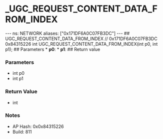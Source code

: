 # _UGC_REQUEST_CONTENT_DATA_FROM_INDEX

--- ns: NETWORK aliases: ["0x171DF6A0C07FB3DC"] --- ## UGC_REQUEST_CONTENT_DATA_FROM_INDEX  // 0x171DF6A0C07FB3DC 0x84315226 int UGC_REQUEST_CONTENT_DATA_FROM_INDEX(int p0, int p1);   ## Parameters * **p0**: * **p1**:  ## Return value

### Parameters
* int p0
* int p1

### Return Value
* int

### Notes
* AP Hash: 0x0x84315226
* Build: 811

